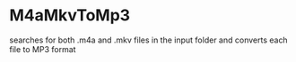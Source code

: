 # M4aMkvToMp3
 searches for both .m4a and .mkv files in the input folder and converts each file to MP3 format
